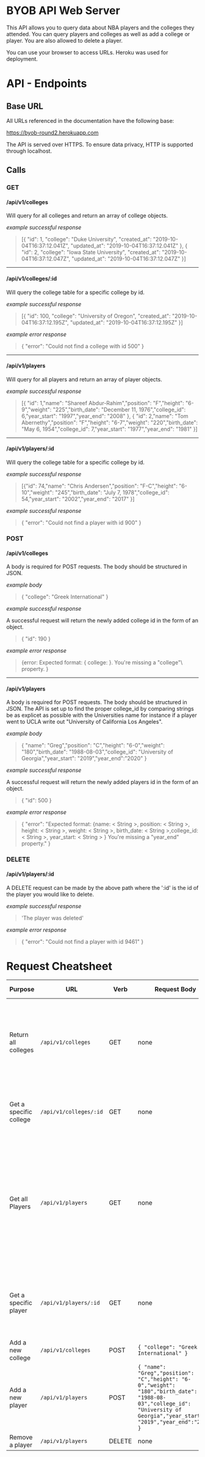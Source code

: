 # BYOB API Web Server
  This API allows you to query data about NBA players and the colleges they attended.  You can query players and colleges as well as add a college or player.  You are also allowed to delete a player.  

  You can use your browser to access URLs. Heroku was used for deployment. 

# API - Endpoints

## Base URL

  All URLs referenced in the documentation have the following base: 

  https://byob-round2.herokuapp.com

  The API is served over HTTPS. To ensure data privacy, HTTP is supported through localhost.

## Calls 

### GET
#### /api/v1/colleges

Will query for all colleges and return an array of college objects.
      
*example successful response* 
        
> [{ "id": 1, "college": "Duke University", "created_at": "2019-10-04T16:37:12.041Z", "updated_at": "2019-10-04T16:37:12.041Z" }, { "id": 2, "college": "Iowa State University", "created_at": "2019-10-04T16:37:12.047Z", "updated_at": "2019-10-04T16:37:12.047Z" }]

---------

#### /api/v1/colleges/:id

Will query the college table for a specific college by id.

*example successful response*
          
> [{ "id": 100, "college": "University of Oregon", "created_at": "2019-10-04T16:37:12.195Z", "updated_at": "2019-10-04T16:37:12.195Z" }]

*example error response*

> { "error": "Could not find a college with id 500" }

----------

#### /api/v1/players

Will query for all players and return an array of player objects.  

*example successful response*

> [{ "id": 1,"name": "Shareef Abdur-Rahim","position": "F","height": "6-9","weight": "225","birth_date": "December  11, 1976","college_id": 6,"year_start": "1997","year_end": "2008" }, { "id": 2,"name": "Tom Abernethy","position": "F","height": "6-7","weight": "220","birth_date": "May 6, 1954","college_id": 7,"year_start": "1977","year_end": "1981" }]

-----------

#### /api/v1/players/:id

Will query the college table for a specific college by id.
        
*example successful response*
          
> [{"id": 74,"name": "Chris Andersen","position": "F-C","height": "6-10","weight": "245","birth_date": "July 7, 1978","college_id": 54,"year_start": "2002","year_end": "2017" }]
        
*example successful response*

> { "error": "Could not find a player with id 900" }

### POST 
#### /api/v1/colleges

 A body is required for POST requests. The body should be structured in JSON. 

 *example body*

 > { "college": "Greek International" }

 *example successful response*

 A successful request will return the newly added college id in the form of an object.
             
 > { "id": 190 }

 *example error response*

 > {error: Expected format: { college: <String> }. You're missing a \"college"\ property. }
  
  ------------

#### /api/v1/players

A body is required for POST requests. The body should be structured in JSON. The API is set up to find the proper college_id by comparing   strings be as explicet as possible with the Universities name for instance if a player went to UCLA write out "University of California Los Angeles".

*example body*

> { "name": "Greg","position": "C","height": "6-0","weight": "180","birth_date": "1988-08-03","college_id": "University of Georgia","year_start": "2019","year_end":"2020" }
        
*example successful response*

A successful request will return the newly added players id in the form of an object.

> { "id": 500 }

*example error response* 

> { "error": "Expected format: {name: < String >, position: < String >, height: < String >, weight: < String >, birth_date: < String >,college_id: < String >, year_start: < String > } You're missing a \"year_end\" property." }

### DELETE
#### /api/v1/players/:id

A DELETE request can be made by the above path where the ':id' is the id of the player you would like to delete.

*example successful response*

> 'The player was deleted'

*example error response*

> { "error": "Could not find a player with id 9461" }


# Request Cheatsheet 

| Purpose | URL | Verb | Request Body | Sample Success Response |
|----|----|----|----|----|
| Return all colleges | `/api/v1/colleges` | GET | none | `[{ "id": 1, "college": "Duke University", "created_at": "2019-10-04T16:37:12.041Z", "updated_at": "2019-10-04T16:37:12.041Z" }, { "id": 2, "college": "Iowa State University", "created_at": "2019-10-04T16:37:12.047Z", "updated_at": "2019-10-04T16:37:12.047Z" }]` |
| Get a specific college | `/api/v1/colleges/:id` | GET | none | `[{ "id": 100, "college": "University of Oregon", "created_at": "2019-10-04T16:37:12.195Z", "updated_at": "2019-10-04T16:37:12.195Z" }]` |
| Get all Players | `/api/v1/players` | GET | none | `[{ "id": 1,"name": "Shareef Abdur-Rahim","position": "F","height": "6-9","weight": "225","birth_date": "December  11, 1976","college_id": 6,"year_start": "1997","year_end": "2008" }, { "id": 2,"name": "Tom Abernethy","position": "F","height": "6-7","weight": "220","birth_date": "May 6, 1954","college_id": 7,"year_start": "1977","year_end": "1981" }]`|
| Get a specific player | `/api/v1/players/:id` | GET | none | `[{"id": 74,"name": "Chris Andersen","position": "F-C","height": "6-10","weight": "245","birth_date": "July 7, 1978","college_id": 54,"year_start": "2002","year_end": "2017" }]` |
| Add a new college | `/api/v1/colleges` | POST | `{ "college": "Greek International" }` | `{ "id": 190 }` |
| Add a new player | `/api/v1/players` | POST | `{ "name": "Greg","position": "C","height": "6-0","weight": "180","birth_date": "1988-08-03","college_id": "University of Georgia","year_start": "2019","year_end":"2020" }` | `{ "id": 500 }` |
| Remove a player | `/api/v1/players` | DELETE | none | `The player was deleted` |
